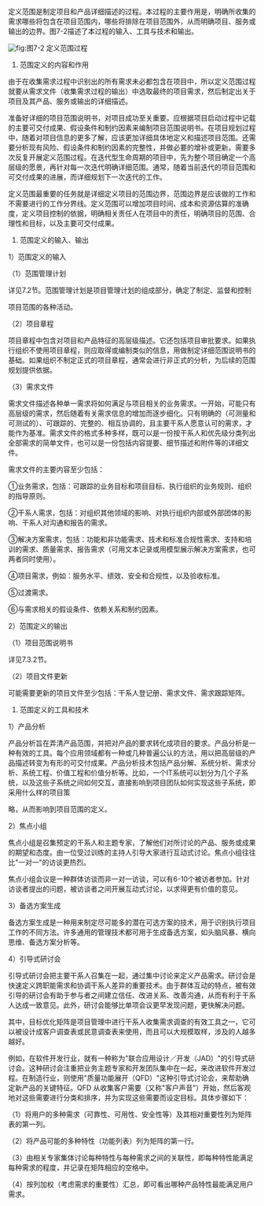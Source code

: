 
定义范围是制定项目和产品详细描述的过程。本过程的主要作用是，明确所收集的需求哪些将包含在项目范围内，哪些将排除在项目范围外，从而明确项目、服务或输出的边界。图7-2描述了本过程的输入、工具与技术和输出。

![](https://img.kancloud.cn/ae/56/ae563e9ab93ebf0e6f636d6c64b14235_1154x282.png "fig:")图7-2 定义范围过程

1. 范围定义的内容和作用

由于在收集需求过程中识别出的所有需求未必都包含在项目中，所以定义范围过程就要从需求文件（收集需求过程的输出）中选取最终的项目需求，然后制定出关于项目及其产品、服务或输出的详细描述。

准备好详细的项目范围说明书，对项目成功至关重要。应根据项目启动过程中记载的主要可交付成果、假设条件和制约因素来编制项目范围说明书。在项目规划过程中，随着对项目信息的更多了解，应该更加详细具体地定义和描述项目范围。还需要分析现有风险、假设条件和制约因素的完整性，并做必要的增补或更新。需要多次反复开展定义范围过程。在迭代型生命周期的项目中，先为整个项目确定一个高层级的愿景，再针对每一次迭代明确详细范围。通常，随着当前迭代的项目范围和可交付成果的进展，而详细规划下一次迭代的工作。

定义范围最重要的任务就是详细定义项目的范围边界，范围边界是应该做的工作和不需要进行的工作分界线。定义范围可以增加项目时间、成本和资源估算的准确度，定义项目控制的依据，明确相关责任人在项目中的责任，明确项目的范围、合理性和目标，以及主要可交付成果。

1. 范围定义的输入、输出

1）范围定义的输入

（1）范围管理计划

详见7.2节。范围管理计划是项目管理计划的组成部分，确定了制定、监督和控制

项目范围的各种活动。

（2）项目章程

项目章程中包含对项目和产品特征的高层级描述。它还包括项目审批要求。如果执行组织不使用项目章程，则应取得或编制类似的信息，用做制定详细范围说明书的基础。如果组织不制定正式的项目章程，通常会进行非正式的分析，为后续的范围规划提供依据。

（3）需求文件

需求文件描述各种单一需求将如何满足与项目相关的业务需求。一开始，可能只有高层级的需求，然后随着有关需求信息的增加而逐步细化。只有明确的（可测量和可测试的）、可跟踪的、完整的、相互协调的，且主要干系人愿意认可的需求，才能作为基准。需求文件的格式多种多样，既可以是一份按干系人和优先级分类列出全部需求的简单文件，也可以是一份包括内容提要、细节描述和附件等的详细文件。

需求文件的主要内容至少包括：

①业务需求，包括：可跟踪的业务目标和项目目标、执行组织的业务规则、组织的指导原则。

②干系人需求，包括：对组织其他领域的影响、对执行组织内部或外部团体的影响、干系人对沟通和报告的需求。

③解决方案需求，包括：功能和非功能需求、技术和标准合规性需求、支持和培训的需求、质量需求、报告需求（可用文本记录或用模型展示解决方案需求，也可两者同时使用）。

④项目需求，例如：服务水平、绩效、安全和合规性，以及验收标准。

⑤过渡需求。

⑥与需求相关的假设条件、依赖关系和制约因素。

2）范围定义的输出

（1）项目范围说明书

详见7.3.2节。

（2）项目文件更新

可能需要更新的项目文件至少包括：干系人登记册、需求文件、需求跟踪矩阵。

1. 范围定义的工具和技术

1）产品分析

产品分析旨在弄清产品范围，并把对产品的要求转化成项目的要求。产品分析是一种有效的工具。每个应用领域都有一种或几种普遍公认的方法，用以把高层级的产品描述转变为有形的可交付成果。产品分析技术包括产品分解、系统分析、需求分析、系统工程、价值工程和价值分析等。比如，一个IT系统可以划分为几个子系统，以及这些子系统之间如何交互，直接影响到项目团队如何实现这些子系统，即采用什么样的项目策

略，从而影响到项目范围的定义。

2）焦点小组

焦点小组是召集预定的干系人和主题专家，了解他们对所讨论的产品、服务或成果的期望和态度。由一位受过训练的主持人引导大家进行互动式讨论。焦点小组往往比"一对一"的访谈更热烈。

焦点小组会议是一种群体访谈而非一对一访谈，可以有6-10个被访者参加。针对访谈者提出的问题，被访谈者之间开展互动式讨论，以求得更有价值的意见。

3）备选方案生成

备选方案生成是一种用来制定尽可能多的潜在可选方案的技术，用于识别执行项目工作的不同方法。许多通用的管理技术都可用于生成备选方案，如头脑风暴、横向思维、备选方案分析等。

4）引导式研讨会

引导式研讨会把主要干系人召集在一起，通过集中讨论来定义产品需求。研讨会是快速定义跨职能需求和协调干系人差异的重要技术。由于群体互动的特点，被有效引导的研讨会有助于参与者之间建立信任、改进关系、改善沟通，从而有利于干系人达成一致意见。此外，研讨会能够比单项会议更早发现问题，更快解决问题。

其中，目标优化矩阵是项目管理中进行干系人收集需求调查的有效工具之一，它可以被设计成客户调查表或民意调查表来使用，而且可以大规模取样，涉及的人越多越好。

例如，在软件开发行业，就有一种称为"联合应用设计／开发（JAD）"的引导式研讨会。这种研讨会注重把业务主题专家和开发团队集中在一起，来改进软件开发过程。在制造行业，则使用"质量功能展开（QFD）"这种引导式讨论会，来帮助确定新产品的关键特征。QFD
从收集客户需要（又称"客户声音"）开始，然后客观地对这些需要进行分类和排序，并为实现这些需要而设定目标。具体步骤如下：

（1）将用户的多种需求（可靠性、可用性、安全性等）及其相对重要性列为矩阵表的第一列。

（2）将产品可能的多种特性（功能列表）列为矩阵的第一行。

（3）由相关专家集体讨论每种特性与每种需求之间的关联性，即每种特性能满足每种需求的程度，并记录在矩阵相应的空格中。

（4）按列加权（考虑需求的重要性）汇总，即可看出哪种产品特性最能满足用户需求。
